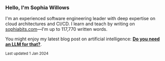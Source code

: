 ### Hello, I'm Sophia Willows

I'm an experienced software engineering leader with deep expertise on cloud architectures and CI/CD. I learn and teach by writing on [sophiabits.com](https://sophiabits.com/blog)—I'm up to 117,770 written words.

You might enjoy my latest blog post on artificial intelligence: **[Do you need an LLM for that?](https://sophiabits.com/blog/do-you-need-an-llm-for-that)**.

<sub>Last updated 1 Jan 2024</sub>

